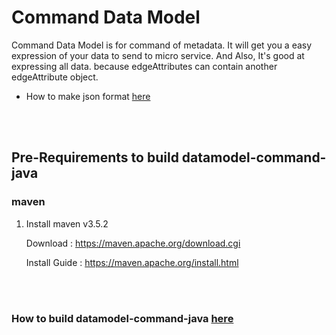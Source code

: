 # Command Data Model #
Command Data Model is for command of metadata. 
It will get you a easy expression of your data to send to micro service. And Also, It's good at expressing all data. because edgeAttributes can contain another edgeAttribute object.
* How to make json format [here](./document/README.md)


<br></br>
##  Pre-Requirements to build datamodel-command-java

### maven
1. Install maven v3.5.2

   Download : https://maven.apache.org/download.cgi
   
   Install Guide : https://maven.apache.org/install.html

<br></br>
### How to build datamodel-command-java [here](./command-json-format/README.md)

 

